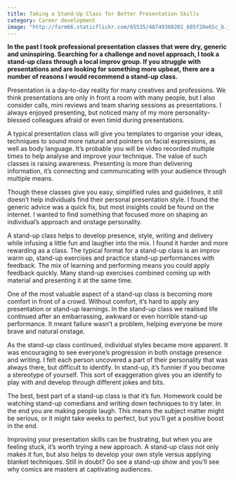 ```yaml
---
title: Taking a Stand-Up Class for Better Presentation Skills
category: Career development
image: "http://farm66.staticflickr.com/65535/48749360201_605f20e65c_b.jpg"
---
```


**In the past I took professional presentation classes that were dry, generic and uninspiring. Searching for a challenge and novel approach, I took a stand-up class through a local improv group. If you struggle with presentations and are looking for something more upbeat, there are a number of reasons I would recommend a stand-up class.**

Presentation is a day-to-day reality for many creatives and professions. We think presentations are only in front a room with many people, but I also consider calls, mini reviews and team sharing sessions as presentations. I always enjoyed presenting, but noticed many of my more personality-blessed colleagues afraid or even timid during presentations.

A typical presentation class will give you templates to organise your ideas, techniques to sound more natural and pointers on facial expressions, as well as body language. It’s probable you will be video recorded multiple times to help analyse and improve your technique. The value of such classes is raising awareness. Presenting is more than delivering information, it’s connecting and communicating with your audience through multiple means.

Though these classes give you easy, simplified rules and guidelines, it still doesn’t help individuals find their personal presentation style. I found the generic advice was a quick fix, but most insights could be found on the internet. I wanted to find something that focused more on shaping an individual’s approach and onstage personality.

A stand-up class helps to develop presence, style, writing and delivery while infusing a little fun and laugher into the mix. I found it harder and more rewarding as a class. The typical format for a stand-up class is an improv warm up, stand-up exercises and practice stand-up performances with feedback. The mix of learning and performing means you could apply feedback quickly. Many stand-up exercises combined coming up with material and presenting it at the same time. 

One of the most valuable aspect of a stand-up class is becoming more comfort in front of a crowd. Without comfort, it’s hard to apply any presentation or stand-up learnings. In the stand-up class we realised life continued after an embarrassing, awkward or even horrible stand-up performance. It meant failure wasn’t a problem, helping everyone be more brave and natural onstage. 

As the stand-up class continued, individual styles became more apparent. It was encouraging to see everyone’s progression in both onstage presence and writing. I felt each person uncovered a part of their personality that was always there, but difficult to identify. In stand-up, it’s funnier if you become a stereotype of yourself. This sort of exaggeration gives you an identify to play with and develop through different jokes and bits. 

The best, best part of a stand-up class is that it’s fun. Homework could be watching stand-up comedians and writing down techniques to try later. In the end you are making people laugh. This means the subject matter might be serious, or it might take weeks to perfect, but you’ll get a positive boost in the end. 

Improving your presentation skills can be frustrating, but when you are feeling stuck, it’s worth trying a new approach. A stand-up class not only makes it fun, but also helps to develop your own style versus applying blanket techniques. Still in doubt? Go see a stand-up show and you’ll see why comics are masters at captivating audiences.
